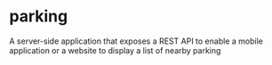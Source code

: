 # parking
A server-side application that exposes a REST API to enable a mobile application or a website to display a list of nearby parking
